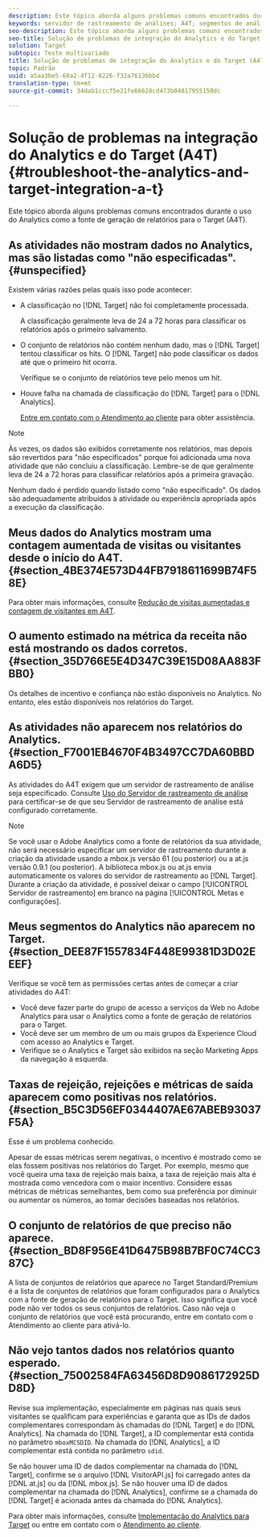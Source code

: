```yaml
---
description: Este tópico aborda alguns problemas comuns encontrados durante o uso do Analytics como a fonte de geração de relatórios para o Target (A4T).
keywords: servidor de rastreamento de análises; A4T; segmentos de análise; conjuntos de relatórios; dados incorretos; órfão; sdid; VisitorAPI.js; mboxMCSDID; fictício; não especificado
seo-description: Este tópico aborda alguns problemas comuns encontrados durante o uso do Analytics como a fonte de geração de relatórios para o Target (A4T).
seo-title: Solução de problemas de integração do Analytics e do Target (A4T)
solution: Target
subtopic: Teste multivariado
title: Solução de problemas de integração do Analytics e do Target (A4T)
topic: Padrão
uuid: a5aa3be5-68a2-4f12-8226-f32a76136bbd
translation-type: tm+mt
source-git-commit: 34dab1cccf5e21fe66628cd473b04817955150dc

---
```



# Solução de problemas na integração do Analytics e do Target (A4T){#troubleshoot-the-analytics-and-target-integration-a-t}

Este tópico aborda alguns problemas comuns encontrados durante o uso do Analytics como a fonte de geração de relatórios para o Target (A4T).

## As atividades não mostram dados no Analytics, mas são listadas como "não especificadas".{#unspecified}

Existem várias razões pelas quais isso pode acontecer:

* A classificação no [!DNL Target] não foi completamente processada.

   A classificação geralmente leva de 24 a 72 horas para classificar os relatórios após o primeiro salvamento.

* O conjunto de relatórios não contém nenhum dado, mas o [!DNL Target] tentou classificar os hits. O [!DNL Target] não pode classificar os dados até que o primeiro hit ocorra.

   Verifique se o conjunto de relatórios teve pelo menos um hit.

* Houve falha na chamada de classificação do [!DNL Target] para o [!DNL Analytics].

   [Entre em contato com o Atendimento ao cliente](../../../cmp-resources-and-contact-information.md#reference_ACA3391A00EF467B87930A450050077C) para obter assistência.

>[!NOTE]
>
>Às vezes, os dados são exibidos corretamente nos relatórios, mas depois são revertidos para "não especificados" porque foi adicionada uma nova atividade que não concluiu a classificação. Lembre-se de que geralmente leva de 24 a 72 horas para classificar relatórios após a primeira gravação.
>
>Nenhum dado é perdido quando listado como "não especificado". Os dados são adequadamente atribuídos à atividade ou experiência apropriada após a execução da classificação.

## Meus dados do Analytics mostram uma contagem aumentada de visitas ou visitantes desde o início do A4T. {#section_4BE374E573D44FB7918611699B74F58E}

Para obter mais informações, consulte [Redução de visitas aumentadas e contagem de visitantes em A4T](../../../c-integrating-target-with-mac/a4t/c-a4t-troubleshooting/minimizing-inflated-visit-and-visitor-counts-a4t.md#concept_A515C2DE126E44B6AD97754C2C6D5235).

## O aumento estimado na métrica da receita não está mostrando os dados corretos. {#section_35D766E5E4D347C39E15D08AA883FBB0}

Os detalhes de incentivo e confiança não estão disponíveis no Analytics. No entanto, eles estão disponíveis nos relatórios do Target.

## As atividades não aparecem nos relatórios do Analytics. {#section_F7001EB4670F4B3497CC7DA60BBDA6D5}

As atividades do A4T exigem que um servidor de rastreamento de análise seja especificado. Consulte [Uso do Servidor de rastreamento de análise](../../../c-integrating-target-with-mac/a4t/analytics-tracking-server.md#task_72077BA7E93C4A65A715A18F32228823) para certificar-se de que seu Servidor de rastreamento de análise está configurado corretamente.

>[!NOTE]
>
>Se você usar o Adobe Analytics como a fonte de relatórios da sua atividade, não será necessário especificar um servidor de rastreamento durante a criação da atividade usando a mbox.js versão 61 (ou posterior) ou a at.js versão 0.9.1 (ou posterior). A biblioteca mbox.js ou at.js envia automaticamente os valores do servidor de rastreamento ao [!DNL Target]. Durante a criação da atividade, é possível deixar o campo [!UICONTROL Servidor de rastreamento] em branco na página [!UICONTROL Metas e configurações].

## Meus segmentos do Analytics não aparecem no Target. {#section_DEE87F1557834F448E99381D3D02EEEF}

Verifique se você tem as permissões certas antes de começar a criar atividades do A4T:

* Você deve fazer parte do grupo de acesso a serviços da Web no Adobe Analytics para usar o Analytics como a fonte de geração de relatórios para o Target.
* Você deve ser um membro de um ou mais grupos da Experience Cloud com acesso ao Analytics e Target.
* Verifique se o Analytics e Target são exibidos na seção Marketing Apps da navegação à esquerda.

## Taxas de rejeição, rejeições e métricas de saída aparecem como positivas nos relatórios. {#section_B5C3D56EF0344407AE67ABEB93037F5A}

Esse é um problema conhecido.

Apesar de essas métricas serem negativas, o incentivo é mostrado como se elas fossem positivas nos relatórios do Target. Por exemplo, mesmo que você queira uma taxa de rejeição mais baixa, a taxa de rejeição mais alta é mostrada como vencedora com o maior incentivo. Considere essas métricas de métricas semelhantes, bem como sua preferência por diminuir ou aumentar os números, ao tomar decisões baseadas nos relatórios.

## O conjunto de relatórios de que preciso não aparece. {#section_BD8F956E41D6475B98B7BF0C74CC387C}

A lista de conjuntos de relatórios que aparece no Target Standard/Premium é a lista de conjuntos de relatórios que foram configurados para o Analytics com a fonte de geração de relatórios para o Target. Isso significa que você pode não ver todos os seus conjuntos de relatórios. Caso não veja o conjunto de relatórios que você está procurando, entre em contato com o Atendimento ao cliente para ativá-lo.

## Não vejo tantos dados nos relatórios quanto esperado. {#section_75002584FA63456D8D9086172925DD8D}

Revise sua implementação, especialmente em páginas nas quais seus visitantes se qualificam para experiências e garanta que as IDs de dados complementares correspondam às chamadas do [!DNL Target] e do [!DNL Analytics]. Na chamada do [!DNL Target], a ID complementar está contida no parâmetro `mboxMCSDID`. Na chamada do [!DNL Analytics], a ID complementar está contida no parâmetro `sdid`.

Se não houver uma ID de dados complementar na chamada do [!DNL Target], confirme se o arquivo [!DNL VisitorAPI.js] foi carregado antes da [!DNL at.js] ou da [!DNL mbox.js]. Se não houver uma ID de dados complementar na chamada do [!DNL Analytics], confirme se a chamada do [!DNL Target] é acionada antes da chamada do [!DNL Analytics].

Para obter mais informações, consulte [Implementação do Analytics para Target](../../../c-integrating-target-with-mac/a4t/a4timplementation.md#concept_CE78750AC2A4487D8ACD9369B3EAC85A) ou entre em contato com o [Atendimento ao cliente](../../../cmp-resources-and-contact-information.md#reference_ACA3391A00EF467B87930A450050077C).